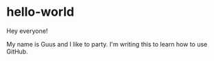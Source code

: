 # hello-world

Hey everyone!

My name is Guus and I like to party.
I'm writing this to learn how to use GitHub.
